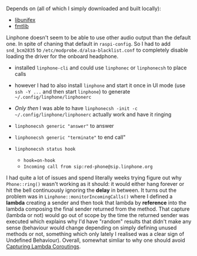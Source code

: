 Depends on (all of which I simply downloaded and built locally):
- [libunifex](https://github.com/facebookexperimental/libunifex)
- [fmtlib](https://github.com/fmtlib/fmt)


Linphone doesn't seem to be able to use other audio output than the default one.
In spite of chaning that default in `raspi-config`.
So I had to add `snd_bcm2835` to `/etc/modprobe.d/alsa-blacklist.conf` to completely disable loading the driver for the onboard headphone.

- installed `linphone-cli` and could use `linphonec` or `linphonecsh` to place calls
- however I had to also install `linphone` and start it once in UI mode (use `ssh -Y ...` and then start `linphone`) to generate `~/.config/linphone/linphonerc`
- *Only then* I was able to have `linphonecsh -init -c ~/.config/linphone/linphonerc` actually work and have it ringing

- `linphonecsh generic "answer"` to answer
- `linphonecsh generic "terminate"` to end call"
- `linphonecsh status hook`
  - `hook=on-hook`
  - `Incoming call from sip:red-phone@sip.linphone.org`



I had quite a lot of issues and spend literally weeks trying figure out why `Phone::ring()` wasn't working as it should: it would either hang forever or hit the bell continuously ignoring the **delay** in between.
It turns out the problem was in `Linphone::monitorIncomingCalls()` where I defined a **lambda** creating a sender and then took that lambda by **reference** into the lambda composing the final sender returned from the method. 
That capture (lambda or not)  would go out of scope by the time the returned sender was executed which explains why I'd have "random" results that didn't make any sense (behaviour would change depending on simply defining unused methods or not, something which only lately I realised was a clear sign of Undefined Behaviour).
Overall, somewhat simliar to why one should avoid [Capturing Lambda Coroutings](https://clang.llvm.org/extra/clang-tidy/checks/cppcoreguidelines/avoid-capturing-lambda-coroutines.html).
